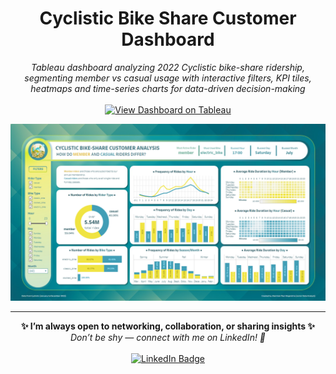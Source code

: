 <h1 align="center">Cyclistic Bike Share Customer Dashboard</h1>

<p align="center">
  <i>Tableau dashboard analyzing 2022 Cyclistic bike-share ridership, segmenting member vs casual usage with interactive filters, KPI tiles, heatmaps and time-series charts for data-driven decision-making</i>
  <br><br>
  <a href="https://public.tableau.com/app/profile/jhermienpaul" target="_blank">
    <img src="https://img.shields.io/badge/View%20Dashboard-Tableau-blue?style=for-the-badge&logo=tableau" alt="View Dashboard on Tableau"/>
  </a>
</p>

<p align="center">
  <img src="./Dashboard Image.png" alt="Dashboard Image" style="max-width: 100%; height: auto;">
</p>

---

<p align="center">
  <b>✨ I’m always open to networking, collaboration, or sharing insights ✨</b><br>
  <i>Don’t be shy — connect with me on LinkedIn! 👋</i><br><br>
  <a href="https://www.linkedin.com/in/jhermienpaul/">
    <img src="https://img.shields.io/badge/LinkedIn-Let's%20Connect!-0077B5?style=for-the-badge&logo=linkedin&logoColor=white" alt="LinkedIn Badge"/>
  </a>
</p>
